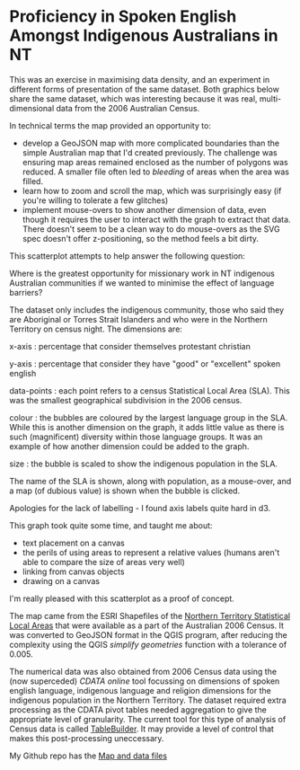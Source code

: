 <!--
.. title: Map of Spoken English Language Proficiency for Indigenous Australians in the NT
.. slug: d3-nt-sla-map
.. date: 2013/03/10 17:56:01
.. spellcheck_exceptions: 
.. tags: Technology
.. link: 
.. description: 
.. stylesheet_urls: /assets/d3_basic_au_map.css
.. script_urls: /d3-projects/lib/d3.v2.js,/assets/d3_nt_sla_map.js,/assets/d3_nt_sla_scatter.js
.. template: project.tmpl
-->


Proficiency in Spoken English Amongst Indigenous Australians in NT
==================================================================

This was an exercise in maximising data density, and an experiment in different forms of presentation of the same dataset. Both graphics below share the same dataset, which was interesting because it was real, multi-dimensional data from the 2006 Australian Census.

In technical terms the map provided an opportunity to:

-   develop a GeoJSON map with more complicated boundaries than the simple Australian map that I'd created previously. The challenge was ensuring map areas remained enclosed as the number of polygons was reduced. A smaller file often led to *bleeding* of areas when the area was filled.
-   learn how to zoom and scroll the map, which was surprisingly easy (if you're willing to tolerate a few glitches)
-   implement mouse-overs to show another dimension of data, even though it requires the user to interact with the graph to extract that data. There doesn't seem to be a clean way to do mouse-overs as the SVG spec doesn't offer z-positioning, so the method feels a bit dirty.

<div id="d3_top_level_div_map"></div>

This scatterplot attempts to help answer the following question:

Where is the greatest opportunity for missionary work in NT indigenous Australian communities if we wanted to minimise the effect of language barriers?

<div id="d3_top_level_div_scatter"></div>

The dataset only includes the indigenous community, those who said they are Aboriginal or Torres Strait Islanders and who were in the Northern Territory on census night. The dimensions are:

x-axis
:   percentage that consider themselves protestant christian

y-axis
:   percentage that consider they have "good" or "excellent" spoken english

data-points
:   each point refers to a census Statistical Local Area (SLA). This was the smallest geographical subdivision in the 2006 census.

colour
:   the bubbles are coloured by the largest language group in the SLA. While this is another dimension on the graph, it adds little value as there is such (magnificent) diversity within those language groups. It was an example of how another dimension could be added to the graph.

size
:   the bubble is scaled to show the indigenous population in the SLA.

The name of the SLA is shown, along with population, as a mouse-over, and a map (of dubious value) is shown when the bubble is clicked.

Apologies for the lack of labelling - I found axis labels quite hard in d3.

This graph took quite some time, and taught me about:

-   text placement on a canvas
-   the perils of using areas to represent a relative values (humans aren't able to compare the size of areas very well)
-   linking from canvas objects
-   drawing on a canvas

I'm really pleased with this scatterplot as a proof of concept.

The map came from the ESRI Shapefiles of the [Northern Territory Statistical Local Areas](http://www.abs.gov.au/ausstats/abs@.nsf/DetailsPage/1259.0.30.0022006?OpenDocument) that were available as a part of the Australian 2006 Census. It was converted to GeoJSON format in the QGIS program, after reducing the complexity using the QGIS *simplify geometries* function with a tolerance of 0.005.

The numerical data was also obtained from 2006 Census data using the (now superceded) *CDATA online* tool focussing on dimensions of spoken english language, indigenous language and religion dimensions for the indigenous population in the Northern Territory. The dataset required extra processing as the CDATA pivot tables needed aggregation to give the appropriate level of granularity. The current tool for this type of analysis of Census data is called [TableBuilder](http://www.abs.gov.au/websitedbs/censushome.nsf/home/tablebuilder?opendocument&navpos=240). It may provide a level of control that makes this post-processing uneccessary.

My Github repo has the [Map and data files](https://github.com/edwinsteele/d3-projects/tree/master/data)
